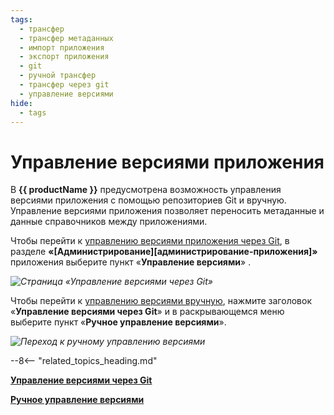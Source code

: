 ```yaml
---
tags:
  - трансфер
  - трансфер метаданных
  - импорт приложения
  - экспорт приложения
  - git
  - ручной трансфер
  - трансфер через git
  - управление версиями
hide:
  - tags
---
```


# Управление версиями приложения

В **{{ productName }}** предусмотрена возможность управления версиями приложения с помощью репозиториев Git и вручную. Управление версиями приложения позволяет переносить метаданные и данные справочников между приложениями.

Чтобы перейти к [управлению версиями приложения через Git](git_version_control), в разделе **«[Администрирование][администрирование-приложения]»** приложения выберите пункт «**Управление версиями**» <i class="fa-light fa-code-branch"></i>.

*![Страница «Управление версиями через Git»](version_control_git.png)*

Чтобы перейти к [управлению версиями вручную](manual_version_control.md), нажмите заголовок «**Управление версиями через Git**» и в раскрывающемся меню выберите пункт «**Ручное управление версиями**».

*![Переход к ручному управлению версиями](verstion_control_switch_to_manual.png)*

--8<-- "related_topics_heading.md"

**[Управление версиями через Git](git_version_control.md)**

**[Ручное управление версиями](manual_version_control.md)**
